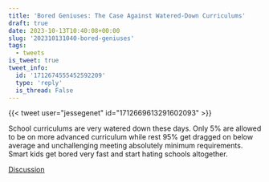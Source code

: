 ```yaml
---
title: 'Bored Geniuses: The Case Against Watered-Down Curriculums'
draft: true
date: 2023-10-13T10:40:08+00:00
slug: '202310131040-bored-geniuses'
tags:
  - tweets
is_tweet: true
tweet_info:
  id: '1712674555452592209'
  type: 'reply'
  is_thread: False
---
```




{{< tweet user="jessegenet" id="1712669613291602093" >}}

School curriculums are very watered down these days. Only 5% are allowed to be on more advanced curriculum while rest 95% get dragged on below average and unchallenging meeting absolutely minimum requirements. Smart kids get bored very fast and start hating schools altogether.

[Discussion](https://x.com/sytelus/status/1712674555452592209)
